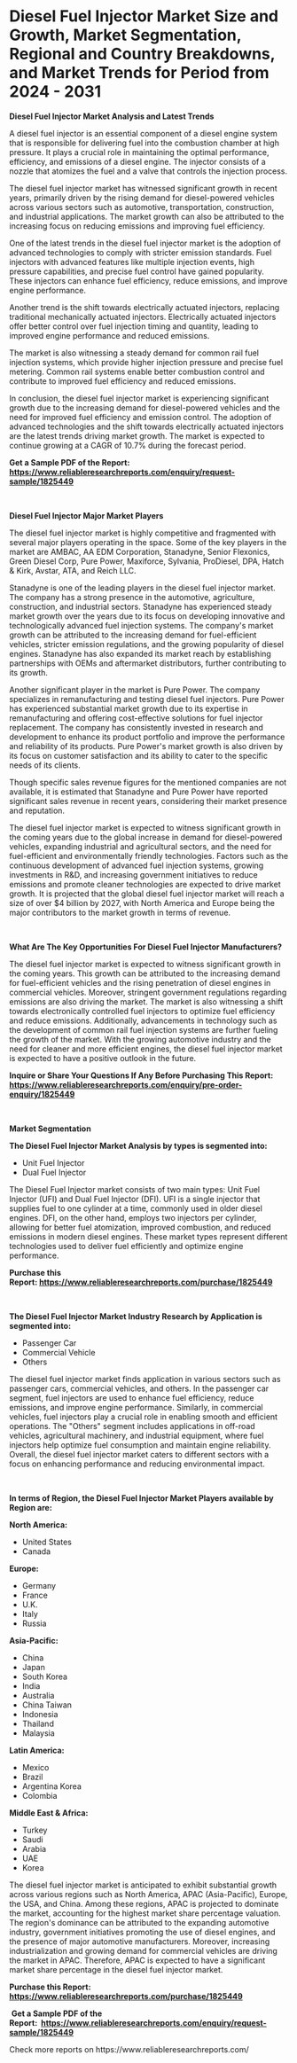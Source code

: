 <p><h1>Diesel Fuel Injector Market Size and Growth, Market Segmentation, Regional and Country Breakdowns, and Market Trends for Period from 2024 -  2031</h1></p><p><strong>Diesel Fuel Injector Market Analysis and Latest Trends</strong></p>
<p><p>A diesel fuel injector is an essential component of a diesel engine system that is responsible for delivering fuel into the combustion chamber at high pressure. It plays a crucial role in maintaining the optimal performance, efficiency, and emissions of a diesel engine. The injector consists of a nozzle that atomizes the fuel and a valve that controls the injection process.</p><p>The diesel fuel injector market has witnessed significant growth in recent years, primarily driven by the rising demand for diesel-powered vehicles across various sectors such as automotive, transportation, construction, and industrial applications. The market growth can also be attributed to the increasing focus on reducing emissions and improving fuel efficiency.</p><p>One of the latest trends in the diesel fuel injector market is the adoption of advanced technologies to comply with stricter emission standards. Fuel injectors with advanced features like multiple injection events, high pressure capabilities, and precise fuel control have gained popularity. These injectors can enhance fuel efficiency, reduce emissions, and improve engine performance.</p><p>Another trend is the shift towards electrically actuated injectors, replacing traditional mechanically actuated injectors. Electrically actuated injectors offer better control over fuel injection timing and quantity, leading to improved engine performance and reduced emissions.</p><p>The market is also witnessing a steady demand for common rail fuel injection systems, which provide higher injection pressure and precise fuel metering. Common rail systems enable better combustion control and contribute to improved fuel efficiency and reduced emissions.</p><p>In conclusion, the diesel fuel injector market is experiencing significant growth due to the increasing demand for diesel-powered vehicles and the need for improved fuel efficiency and emission control. The adoption of advanced technologies and the shift towards electrically actuated injectors are the latest trends driving market growth. The market is expected to continue growing at a CAGR of 10.7% during the forecast period.</p></p>
<p><strong>Get a Sample PDF of the Report:&nbsp; <a href="https://www.reliableresearchreports.com/enquiry/request-sample/1825449">https://www.reliableresearchreports.com/enquiry/request-sample/1825449</a></strong></p>
<p>&nbsp;</p>
<p><strong>Diesel Fuel Injector Major Market Players</strong></p>
<p><p>The diesel fuel injector market is highly competitive and fragmented with several major players operating in the space. Some of the key players in the market are AMBAC, AA EDM Corporation, Stanadyne, Senior Flexonics, Green Diesel Corp, Pure Power, Maxiforce, Sylvania, ProDiesel, DPA, Hatch & Kirk, Avstar, ATA, and Reich LLC.</p><p>Stanadyne is one of the leading players in the diesel fuel injector market. The company has a strong presence in the automotive, agriculture, construction, and industrial sectors. Stanadyne has experienced steady market growth over the years due to its focus on developing innovative and technologically advanced fuel injection systems. The company's market growth can be attributed to the increasing demand for fuel-efficient vehicles, stricter emission regulations, and the growing popularity of diesel engines. Stanadyne has also expanded its market reach by establishing partnerships with OEMs and aftermarket distributors, further contributing to its growth.</p><p>Another significant player in the market is Pure Power. The company specializes in remanufacturing and testing diesel fuel injectors. Pure Power has experienced substantial market growth due to its expertise in remanufacturing and offering cost-effective solutions for fuel injector replacement. The company has consistently invested in research and development to enhance its product portfolio and improve the performance and reliability of its products. Pure Power's market growth is also driven by its focus on customer satisfaction and its ability to cater to the specific needs of its clients.</p><p>Though specific sales revenue figures for the mentioned companies are not available, it is estimated that Stanadyne and Pure Power have reported significant sales revenue in recent years, considering their market presence and reputation.</p><p>The diesel fuel injector market is expected to witness significant growth in the coming years due to the global increase in demand for diesel-powered vehicles, expanding industrial and agricultural sectors, and the need for fuel-efficient and environmentally friendly technologies. Factors such as the continuous development of advanced fuel injection systems, growing investments in R&D, and increasing government initiatives to reduce emissions and promote cleaner technologies are expected to drive market growth. It is projected that the global diesel fuel injector market will reach a size of over $4 billion by 2027, with North America and Europe being the major contributors to the market growth in terms of revenue.</p></p>
<p>&nbsp;</p>
<p><strong>What Are The Key Opportunities For Diesel Fuel Injector Manufacturers?</strong></p>
<p><p>The diesel fuel injector market is expected to witness significant growth in the coming years. This growth can be attributed to the increasing demand for fuel-efficient vehicles and the rising penetration of diesel engines in commercial vehicles. Moreover, stringent government regulations regarding emissions are also driving the market. The market is also witnessing a shift towards electronically controlled fuel injectors to optimize fuel efficiency and reduce emissions. Additionally, advancements in technology such as the development of common rail fuel injection systems are further fueling the growth of the market. With the growing automotive industry and the need for cleaner and more efficient engines, the diesel fuel injector market is expected to have a positive outlook in the future.</p></p>
<p><strong>Inquire or Share Your Questions If Any Before Purchasing This Report: <a href="https://www.reliableresearchreports.com/enquiry/pre-order-enquiry/1825449">https://www.reliableresearchreports.com/enquiry/pre-order-enquiry/1825449</a></strong></p>
<p>&nbsp;</p>
<p><strong>Market Segmentation</strong></p>
<p><strong>The Diesel Fuel Injector Market Analysis by types is segmented into:</strong></p>
<p><ul><li>Unit Fuel Injector</li><li>Dual Fuel Injector</li></ul></p>
<p><p>The Diesel Fuel Injector market consists of two main types: Unit Fuel Injector (UFI) and Dual Fuel Injector (DFI). UFI is a single injector that supplies fuel to one cylinder at a time, commonly used in older diesel engines. DFI, on the other hand, employs two injectors per cylinder, allowing for better fuel atomization, improved combustion, and reduced emissions in modern diesel engines. These market types represent different technologies used to deliver fuel efficiently and optimize engine performance.</p></p>
<p><strong>Purchase this Report:&nbsp;<a href="https://www.reliableresearchreports.com/purchase/1825449">https://www.reliableresearchreports.com/purchase/1825449</a></strong></p>
<p>&nbsp;</p>
<p><strong>The Diesel Fuel Injector Market Industry Research by Application is segmented into:</strong></p>
<p><ul><li>Passenger Car</li><li>Commercial Vehicle</li><li>Others</li></ul></p>
<p><p>The diesel fuel injector market finds application in various sectors such as passenger cars, commercial vehicles, and others. In the passenger car segment, fuel injectors are used to enhance fuel efficiency, reduce emissions, and improve engine performance. Similarly, in commercial vehicles, fuel injectors play a crucial role in enabling smooth and efficient operations. The "Others" segment includes applications in off-road vehicles, agricultural machinery, and industrial equipment, where fuel injectors help optimize fuel consumption and maintain engine reliability. Overall, the diesel fuel injector market caters to different sectors with a focus on enhancing performance and reducing environmental impact.</p></p>
<p>&nbsp;</p>
<p><strong>In terms of Region, the Diesel Fuel Injector Market Players available by Region are:</strong></p>
<p>
    <p> <strong> North America: </strong>
        <ul>
            <li>United States</li>
            <li>Canada</li>
        </ul>
        </p> 
    <p> <strong> Europe: </strong>
        <ul>
            <li>Germany</li>
            <li>France</li>
            <li>U.K.</li>
            <li>Italy</li>
            <li>Russia</li>
        </ul>
        </p> 
    <p> <strong> Asia-Pacific: </strong>
        <ul>
            <li>China</li>
            <li>Japan</li>
            <li>South Korea</li>
            <li>India</li>
            <li>Australia</li>
            <li>China Taiwan</li>
            <li>Indonesia</li>
            <li>Thailand</li>
            <li>Malaysia</li>
        </ul>
        </p> 
    <p> <strong> Latin America: </strong>
        <ul>
            <li>Mexico</li>
            <li>Brazil</li>
            <li>Argentina Korea</li>
            <li>Colombia</li>
        </ul>
        </p> 
    <p> <strong> Middle East & Africa: </strong>
        <ul>
            <li>Turkey</li>
            <li>Saudi</li>
            <li>Arabia</li>
            <li>UAE</li>
            <li>Korea</li>
        </ul>
    </p>
    </p>
<p><p>The diesel fuel injector market is anticipated to exhibit substantial growth across various regions such as North America, APAC (Asia-Pacific), Europe, the USA, and China. Among these regions, APAC is projected to dominate the market, accounting for the highest market share percentage valuation. The region's dominance can be attributed to the expanding automotive industry, government initiatives promoting the use of diesel engines, and the presence of major automotive manufacturers. Moreover, increasing industrialization and growing demand for commercial vehicles are driving the market in APAC. Therefore, APAC is expected to have a significant market share percentage in the diesel fuel injector market.</p></p>
<p><strong>Purchase this Report: <a href="https://www.reliableresearchreports.com/purchase/1825449">https://www.reliableresearchreports.com/purchase/1825449</a></strong></p>
<p>&nbsp;<strong>Get a Sample PDF of the Report:&nbsp;&nbsp;<a href="https://www.reliableresearchreports.com/enquiry/request-sample/1825449">https://www.reliableresearchreports.com/enquiry/request-sample/1825449</a></strong></p>
<p><strong></strong></p>
<p>Check more reports on https://www.reliableresearchreports.com/</p>